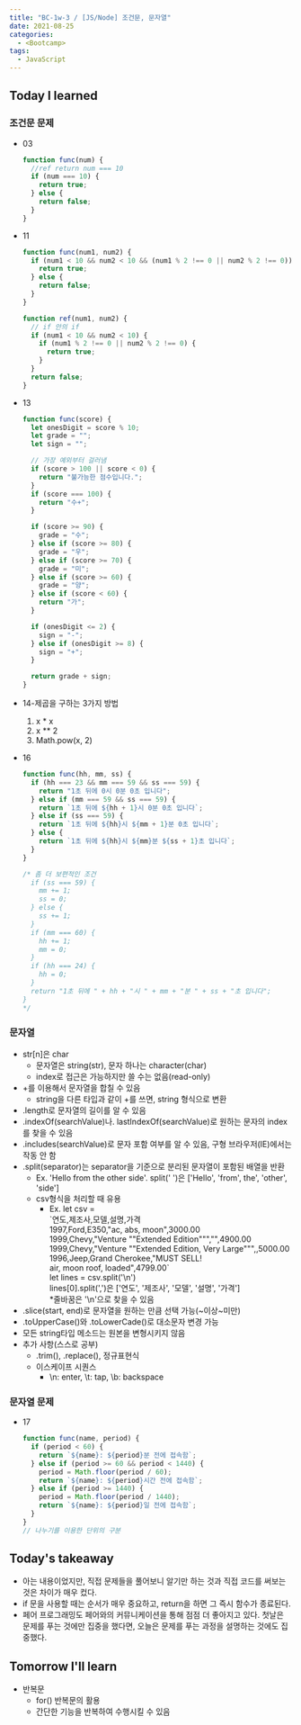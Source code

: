 ```yaml
---
title: "BC-1w-3 / [JS/Node] 조건문, 문자열"
date: 2021-08-25
categories:
  - <Bootcamp>
tags:
  - JavaScript
---
```


## Today I learned

### 조건문 문제

- 03

  ```js
  function func(num) {
    //ref return num === 10
    if (num === 10) {
      return true;
    } else {
      return false;
    }
  }
  ```

- 11

  ```js
  function func(num1, num2) {
    if (num1 < 10 && num2 < 10 && (num1 % 2 !== 0 || num2 % 2 !== 0)) {
      return true;
    } else {
      return false;
    }
  }

  function ref(num1, num2) {
    // if 안의 if
    if (num1 < 10 && num2 < 10) {
      if (num1 % 2 !== 0 || num2 % 2 !== 0) {
        return true;
      }
    }
    return false;
  }
  ```

- 13

  ```js
  function func(score) {
    let onesDigit = score % 10;
    let grade = "";
    let sign = "";

    // 가장 예외부터 걸러냄
    if (score > 100 || score < 0) {
      return "불가능한 점수입니다.";
    }
    if (score === 100) {
      return "수+";
    }

    if (score >= 90) {
      grade = "수";
    } else if (score >= 80) {
      grade = "우";
    } else if (score >= 70) {
      grade = "미";
    } else if (score >= 60) {
      grade = "양";
    } else if (score < 60) {
      return "가";
    }

    if (onesDigit <= 2) {
      sign = "-";
    } else if (onesDigit >= 8) {
      sign = "+";
    }

    return grade + sign;
  }
  ```

- 14-제곱을 구하는 3가지 방법

  1. x \* x
  2. x \*\* 2
  3. Math.pow(x, 2)

- 16

  ```js
  function func(hh, mm, ss) {
    if (hh === 23 && mm === 59 && ss === 59) {
      return "1초 뒤에 0시 0분 0초 입니다";
    } else if (mm === 59 && ss === 59) {
      return `1초 뒤에 ${hh + 1}시 0분 0초 입니다`;
    } else if (ss === 59) {
      return `1초 뒤에 ${hh}시 ${mm + 1}분 0초 입니다`;
    } else {
      return `1초 뒤에 ${hh}시 ${mm}분 ${ss + 1}초 입니다`;
    }
  }

  /* 좀 더 보편적인 조건
    if (ss === 59) {
      mm += 1;
      ss = 0;
    } else {
      ss += 1;
    }
    if (mm === 60) {
      hh += 1;
      mm = 0;
    }
    if (hh === 24) {
      hh = 0;
    }
    return "1초 뒤에 " + hh + "시 " + mm + "분 " + ss + "초 입니다";
  }
  */
  ```

### 문자열

- str\[n\]은 char
  - 문자열은 string(str), 문자 하나는 character(char)
  - index로 접근은 가능하지만 쓸 수는 없음(read-only)
- +를 이용해서 문자열을 합칠 수 있음
  - string을 다른 타입과 같이 +를 쓰면, string 형식으로 변환
- .length로 문자열의 길이를 알 수 있음
- .indexOf(searchValue)나. lastIndexOf(searchValue)로 원하는 문자의 index를 찾을 수 있음
- .includes(searchValue)로 문자 포함 여부를 알 수 있음, 구형 브라우저(IE)에서는 작동 안 함
- .split(separator)는 separator을 기준으로 분리된 문자열이 포함된 배열을 반환
  - Ex. 'Hello from the other side'. split(' ')은 \['Hello', 'from', the', 'other', 'side'\]
  - csv형식을 처리할 때 유용
    - Ex. let csv =  
      \`연도,제조사,모델,설명,가격  
      1997,Ford,E350,"ac, abs, moon",3000.00  
      1999,Chevy,"Venture ""Extended Edition""","",4900.00  
      1999,Chevy,"Venture ""Extended Edition, Very Large""",,5000.00  
      1996,Jeep,Grand Cherokee,"MUST SELL!  
      air, moon roof, loaded",4799.00\`  
      let lines = csv.split('\\n')  
      lines\[0\].split(',')은 \['연도', '제조사', '모델', '설명', '가격'\]  
      \*줄바꿈은 '\\n'으로 찾을 수 있음
- .slice(start, end)로 문자열을 원하는 만큼 선택 가능(~이상~미만)
- .toUpperCase()와 .toLowerCade()로 대소문자 변경 가능
- 모든 string타입 메소드는 원본을 변형시키지 않음
- 추가 사항(스스로 공부)
  - .trim(), .replace(), 정규표현식
  - 이스케이프 시퀀스
    - \\n: enter, \\t: tap, \\b: backspace

### 문자열 문제

- 17

  ```js
  function func(name, period) {
    if (period < 60) {
      return `${name}: ${period}분 전에 접속함`;
    } else if (period >= 60 && period < 1440) {
      period = Math.floor(period / 60);
      return `${name}: ${period}시간 전에 접속함`;
    } else if (period >= 1440) {
      period = Math.floor(period / 1440);
      return `${name}: ${period}일 전에 접속함`;
    }
  }
  // 나누기를 이용한 단위의 구분​
  ```

## Today's takeaway

- 아는 내용이었지만, 직접 문제들을 풀어보니 알기만 하는 것과 직접 코드를 써보는 것은 차이가 매우 컸다.
- if 문을 사용할 때는 순서가 매우 중요하고, return을 하면 그 즉시 함수가 종료된다.
- 페어 프로그래밍도 페어와의 커뮤니케이션을 통해 점점 더 좋아지고 있다. 첫날은 문제를 푸는 것에만 집중을 했다면, 오늘은 문제를 푸는 과정을 설명하는 것에도 집중했다.

## Tomorrow I'll learn

- 반복문
  - for() 반복문의 활용
  - 간단한 기능을 반복하여 수행시킬 수 있음
